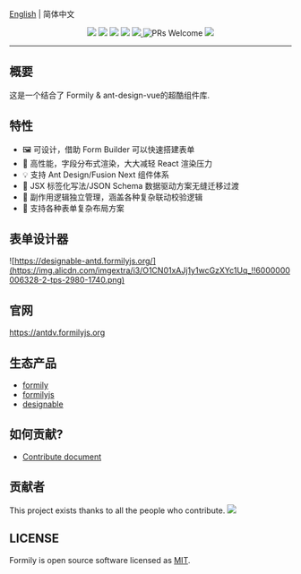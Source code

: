 [English](./README.md) | 简体中文

<p align="center">
<img src="https://img.alicdn.com/tfs/TB1fHhZu4D1gK0jSZFyXXciOVXa-2500-1200.png">
<img src="https://img.shields.io/npm/dt/@formily/antdv"/>
<img src="https://img.shields.io/npm/dm/@formily/antdv"/>
<a href="https://www.npmjs.com/package/@formily/antdv"><img src="https://img.shields.io/npm/v/@formily/antdv.svg"></a>
<a href="https://codecov.io/gh/formilyjs/antdv">
  <img src="https://codecov.io/gh/formilyjs/antdv/branch/master/graph/badge.svg?token=3V9RU8Wh9d"/>
</a>
<img alt="PRs Welcome" src="https://img.shields.io/badge/PRs-welcome-brightgreen.svg"/>
<a href="https://github.com/actions-cool/issues-helper">
  <img src="https://img.shields.io/badge/using-issues--helper-blueviolet"/>
</a>
</p>

---

## 概要

这是一个结合了 Formily & ant-design-vue的超酷组件库.

## 特性

- 🖼 可设计，借助 Form Builder 可以快速搭建表单
- 🚀 高性能，字段分布式渲染，大大减轻 React 渲染压力
- 💡 支持 Ant Design/Fusion Next 组件体系
- 🎨 JSX 标签化写法/JSON Schema 数据驱动方案无缝迁移过渡
- 🏅 副作用逻辑独立管理，涵盖各种复杂联动校验逻辑
- 🌯 支持各种表单复杂布局方案

## 表单设计器

![https://designable-antd.formilyjs.org/](https://img.alicdn.com/imgextra/i3/O1CN01xAJj1y1wcGzXYc1Uq_!!6000000006328-2-tps-2980-1740.png)

## 官网

https://antdv.formilyjs.org

## 生态产品

- [formily](https://github.com/alibaba/formily)
- [formilyjs](https://github.com/formilyjs)
- [designable](https://github.com/alibaba/designable)

## 如何贡献?

- [Contribute document](https://formilyjs.org/zh-CN/guide/contribution)

## 贡献者

This project exists thanks to all the people who contribute.
<a href="https://github.com/formilyjs/antdv/graphs/contributors"><img src="https://contrib.rocks/image?repo=formilyjs/antdv" /></a>

## LICENSE

Formily is open source software licensed as
[MIT](./LICENSE.md).
